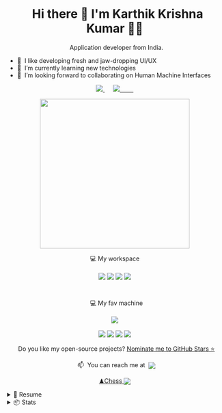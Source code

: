 <!---
karthikrocksta/karthikrocksta is a ✨ special ✨ repository because its `README.md` (this file) appears on your GitHub profile.
You can click the Preview link to take a look at your changes.
--->

<h1 align='center'>
  Hi there 👋 I'm Karthik Krishna Kumar 👨‍💻
</h1>

<p align='center'>
  Application developer from India.
</p>

- 👀  I like developing fresh and jaw-dropping UI/UX
- 🌱  I’m currently learning new technologies
- 💞️  I’m looking forward to collaborating on Human Machine Interfaces
<!-- </a> -->

<p align='center'>
<a href="https://www.linkedin.com/in/karthikkkumar/">
<img src="https://img.shields.io/badge/linkedin-%230077B5.svg?&style=for-the-badge&logo=linkedin&logoColor=white" />
</a>&nbsp;&nbsp;&nbsp;&nbsp;
<a href="https://instagram.com/karthikayyyy">
<img src="https://img.shields.io/badge/instagram-%23E4405F.svg?&style=for-the-badge&logo=instagram&logoColor=white" />        
</a>
</p>

<p align='center'>
<a href="#"><img src="https://github-readme-stats.vercel.app/api?username=karthikrocksta&show_icons=true&count_private=true&theme=dark" width="350"></a>
</p>

<p align='center'>💻 My workspace<br/><br/>
<img align="center" src="https://img.shields.io/badge/Flutter-%2302569B.svg?style=for-the-badge&logo=Flutter&logoColor=white" />
<img align="center" src="https://img.shields.io/badge/Dart-0175C2?style=for-the-badge&logo=dart&logoColor=white" />
<img align="center" src="https://img.shields.io/badge/bootstrap-%23563D7C.svg?style=for-the-badge&logo=bootstrap&logoColor=white" />
<img align="center" src="https://img.shields.io/badge/spring-%236DB33F.svg?style=for-the-badge&logo=spring&logoColor=white" />
</p><br>

<p align='center'>
  💻 My fav machine
<br/><br/>
<img src="https://img.shields.io/badge/Apple-MacBook_Pro_2012-333333?style=for-the-badge&logo=apple&logoColor=white" />
<br/><br/>
<img src="https://img.shields.io/badge/mac%20os-000000?style=for-the-badge&logo=apple&logoColor=white" />
<img src="https://img.shields.io/badge/Intel%20Core_i9_10th-0071C5?style=for-the-badge&logo=intel&logoColor=white" />
<img src="https://img.shields.io/badge/RAM-64GB-%230071C5.svg?&style=for-the-badge&logoColor=white" />
<img src="https://img.shields.io/badge/nvidia-gtx%201650-%2376B900.svg?&style=for-the-badge&logo=nvidia&logoColor=white" />
</p>

<p align='center'>
  Do you like my open-source projects? <a href='https://stars.github.com/nominate/'>Nominate me to GitHub Stars ⭐</a>
</p>

<!-- <details align='center'>
<summary>:zap: My workspace specs</summary>
</details>-->

<p align='center'>
  📫  You can reach me at  <a href="mailto:karthik810@gmail.com"><img align="center" src="https://img.shields.io/badge/Gmail-D14836?style=for-the-badge&logo=gmail&logoColor=white" /></a>
</p>

<p align='center'>
<a href='https://www.chess.com/member/karthikrocksta'>♟Chess
<img align='center' src='https://img.shields.io/badge/dynamic/json?label=rating&query=%24.chess_daily.last.rating&url=https%3A%2F%2Fapi.chess.com%2Fpub%2Fplayer%2Fkarthikrocksta%2Fstats'/></a>
</p>

<details>
<summary>📃 Resume</summary>

## Education

<img align="right" src="https://img.shields.io/badge/html5-%23E34F26.svg?logo=html5&logoColor=white" />
<img align="right" src="https://img.shields.io/badge/css3-%231572B6.svg?logo=css3&logoColor=white" />
<img align="right" src="https://img.shields.io/badge/javascript-%23323330.svg?logo=javascript&logoColor=%23F7DF1E" />

- 📖 **Web Development**\
📆 2017 - 2018\
📍 **NIIT Limited** - Java Enterprise Developer with DevOps

## Experience

<img align="right" src="https://img.shields.io/badge/Slack-4A154B?logo=slack&logoColor=white" />
<img align="right" src="https://img.shields.io/badge/Dart-0175C2?logo=dart&logoColor=white" />
<img align="right" src="https://img.shields.io/badge/SQL%20Server-CC2927?logo=microsoft-sql-server&logoColor=white" />
<img align="right" src="https://img.shields.io/badge/Github-181717?logo=github&logoColor=white" />

- 👨‍💻 **Flutter Developer**\
📆 2021 - present\
📍 **NPST Limited**

- 👨‍💻 **Senior Application Engineer**\
📆 2019 - 2021\
📍 **TNS Electric Mobility Ventures**

- 👨‍💻 **Mechatronics and Front End Developer**\
📆 2018 - 2019\
📍 **www.thisishyper.com** - Full Stack Developer
  
  
## Skills

<img align="right" src="https://img.shields.io/badge/(My)SQL-4479A1?logo=mysql&logoColor=white" />
<img align="right" src="https://img.shields.io/badge/BASH-4EAA25?logo=gnu-bash&logoColor=white" />
<img align="right" src="https://img.shields.io/badge/PHP-777BB4?logo=php&logoColor=white" />
<img align="right" src="https://img.shields.io/badge/Go-00ADD8?logo=go&logoColor=white" />
<img align="right" src="https://img.shields.io/badge/Python-3776AB?logo=python&logoColor=white" />
<img align="right" src="https://img.shields.io/badge/C++-00599C?logo=c%2B%2B&logoColor=white" />
<img align="right" src="https://img.shields.io/badge/Flutter-%2302569B?logo=flutter&logoColor=white" />

**Programming**

<img align="right" src="https://img.shields.io/badge/mac%20os-000000?logo=apple&logoColor=white" />
<img align="right" src="https://img.shields.io/badge/Arch-1793D1?logo=arch-linux&logoColor=white" />
<img align="right" src="https://img.shields.io/badge/Fedora-294172?logo=fedora&logoColor=white" />
<img align="right" src="https://img.shields.io/badge/Debian-A81D33?logo=debian&logoColor=white" />
<img align="right" src="https://img.shields.io/badge/Ubuntu-E95420?logo=ubuntu&logoColor=white" />
<img align="right" src="https://img.shields.io/badge/Windows-0078D6?logo=windows&logoColor=white" />

**Operating Systems**

</details>

<details>
<summary>📦 Stats</summary>

## Creators [🔝](#readme)

|                                                                                                                                                    Author                                                                                                                                                     |
| :-----------------------------------------------------------------------------------------------------------------------------------------------------------------------------------------------------------------------------------------------------------------------------------------------------------: |
| [<img src="https://github.com/karthikrocksta.png?size=115" width=115><br><sub>@karthikrocksta</sub>](https://github.com/karthikrocksta) <br><br> [![](https://img.shields.io/badge/sponsor-30363D?style=for-the-badge&logo=GitHub-Sponsors&logoColor=#white)](https://github.com/sponsors/karthikrocksta) |

## See More Repositories

| Project                                                                                                         | Short description                                                                                                                                        |
| --------------------------------------------------------------------------------------------------------------- | -------------------------------------------------------------------------------------------------------------------------------------------------------- |
| [Gallery](https://karthikrocksta.github.io/gallery/)         | Nice tools collection for app design                                                                                                                     |
| [Geoguess](https://demo.geoguess.games) | Create a very simple landing Geoguess game for your web/ mobile app with Bootstrap                                                                                |
| [My Dev Folio](https://karthikrocksta.github.io/)                                                        | Explore Macintosh Theme Developer Portfolio GitHub Markdown or Any Web Pages with fast, Build & Download standalone app with Badge, SVG, Hex & so on to use in GitHub Markdown or Any Web Pages wth fast, reliable with amazing dynamic process code to use in GitHub Markdown or Any Web Pages |

Improve your README.md profile with these amazing badges. See a sample [here](https://github.com/karthikrocksta)

It's only possible because of [Shields Project](https://github.com/badges/shields), [Simple Icons](https://github.com/simple-icons/simple-icons) & beloved all [Contributors](https://github.com/karthikrocksta/karthikrocksta/graphs/contributors). As usual, we update our top 3 contributors list on every month. But last month we didn't get any contributors. So for this month, We're going to remove this section. We do respect & love our all contributors.

**Note:** Every month the Contributors list will be updated by observing their contributions.

## ✏ How To Contribute [🔝](#readme)

1 - You don't need to make a fork just edit.

2 - Get an icon and hex color from [Simple Icon](https://simpleicons.org/), if you don't find the desired logo, request it [here](https://github.com/simple-icons/simple-icons/issues/new?assignees=&labels=new+icon&template=icon_request.yml).

3 - Build the URL:

```
https://img.shields.io/badge/{TEXT}-{HEX-COLOR}?style=for-the-badge&logo={LOGO-NAME}&logoColor=white
```

- {TEXT} = Paste your badge text
- {HEX-COLOR} = Paste your hex color without "#" from Simple Icon
- {LOGO-NAME} = Logo name from Simple Icon

4 - Paste on a category in `Alphabetical` order.

5 - Commit to your changes.


## How to use it?

1. Get a URL
2. Create a img tag `<img src="{BadgeURLHere}" />` or `![image]({BadgeURLHere})`
3. Copy and paste on your profile

<!--## 📈 Activity Graph [🔝](#welcome-badges-4-readmemd-profile)

- Themes: `Default (cotton candy)`, `react`, `react-dark`, `github`, `github-compact`, `xcode`, `rogue`, `merko`, `vue`, `tokyo-night`, `high-contrast`

| Badge                                                                                                                   |
| ----------------------------------------------------------------------------------------------------------------------- |
| <img width='200' src="https://github-readme-activity-graph.cyclic.app/graph?username=karthikrocksta&theme=minimal" /> |-->
  
## 📑 Gist Pin [🔝](#readme)

| Badge                                                                                                                                 |
| ------------------------------------------------------------------------------------------------------------------------------------- |
| <img width='200' src="https://gists-readme.yizack.com/api/pin?user=karthikrocksta&id=7866ae1b3651ce8b300cc0cad4478854&owner=true" /> |

## 💳 Github Profile Summary Card [🔝](#readme)

| Badge                                                                                                                                  |
| -------------------------------------------------------------------------------------------------------------------------------------- |
| <img width='300' src="https://github-profile-summary-cards.vercel.app/api/cards/profile-details?username=karthikrocksta&theme=vue" /> |

## 📟 GitHub Stats [🔝](#readme)
  
| Badge                                                                                                                  |
| ---------------------------------------------------------------------------------------------------------------------- |
| <img width='300' src="https://github-readme-stats-git-masterrstaa-rickstaa.vercel.app/api?username=karthikrocksta" /> |

## 📊 Most Used Language [🔝](#readme)

| Badge                                                                                                    |
| -------------------------------------------------------------------------------------------------------- |
| <img width='300' src="https://github-readme-stats.vercel.app/api/top-langs/?username=karthikrocksta" /> |

## 🎯 Profile Hits Counter [🔝](#welcome-badges-4-readmemd-profile)

| Badge                                                                                                                                                                                                                                              |
| -------------------------------------------------------------------------------------------------------------------------------------------------------------------------------------------------------------------------------------------------- |
| <img width='200' src="https://hits.seeyoufarm.com/api/count/incr/badge.svg?url=https%3A%2F%2Fgithub.com%2Fkarthikrocksta%2Fhit-counter&count_bg=%236DAC3D&title_bg=%23555555&icon=grafana.svg&icon_color=%23E7E7E7&title=hits&edge_flat=false" /> |

## ⏱ Streak Stats [🔝](#readme)

| Badge                                                                                            |
| ------------------------------------------------------------------------------------------------ |
| <img width='300' src="https://github-readme-streak-stats.herokuapp.com/?user=karthikrocksta" /> |

## 🏆 Trophy Stats [🔝](#readme)

| Badge                                                                                        |
| -------------------------------------------------------------------------------------------- |
| <img width='400' src="https://github-profile-trophy.vercel.app/?username=karthikrocksta" /> |

</details>
